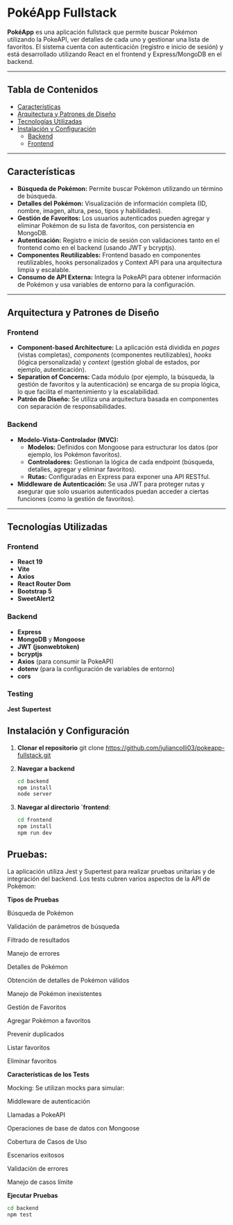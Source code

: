 # PokéApp Fullstack

**PokéApp** es una aplicación fullstack que permite buscar Pokémon utilizando la PokeAPI, ver detalles de cada uno y gestionar una lista de favoritos. El sistema cuenta con autenticación (registro e inicio de sesión) y está desarrollado utilizando React en el frontend y Express/MongoDB en el backend.

---

## Tabla de Contenidos

- [Características](#características)
- [Arquitectura y Patrones de Diseño](#arquitectura-y-patrones-de-diseño)
- [Tecnologías Utilizadas](#tecnologías-utilizadas)
- [Instalación y Configuración](#instalación-y-configuración)
  - [Backend](#backend)
  - [Frontend](#frontend)

---

## Características

- **Búsqueda de Pokémon:** Permite buscar Pokémon utilizando un término de búsqueda.
- **Detalles del Pokémon:** Visualización de información completa (ID, nombre, imagen, altura, peso, tipos y habilidades).
- **Gestión de Favoritos:** Los usuarios autenticados pueden agregar y eliminar Pokémon de su lista de favoritos, con persistencia en MongoDB.
- **Autenticación:** Registro e inicio de sesión con validaciones tanto en el frontend como en el backend (usando JWT y bcryptjs).
- **Componentes Reutilizables:** Frontend basado en componentes reutilizables, hooks personalizados y Context API para una arquitectura limpia y escalable.
- **Consumo de API Externa:** Integra la PokeAPI para obtener información de Pokémon y usa variables de entorno para la configuración.

---

## Arquitectura y Patrones de Diseño

### Frontend

- **Component-based Architecture:** La aplicación está dividida en _pages_ (vistas completas), _components_ (componentes reutilizables), _hooks_ (lógica personalizada) y _context_ (gestión global de estados, por ejemplo, autenticación).  
- **Separation of Concerns:** Cada módulo (por ejemplo, la búsqueda, la gestión de favoritos y la autenticación) se encarga de su propia lógica, lo que facilita el mantenimiento y la escalabilidad.
- **Patrón de Diseño:** Se utiliza una arquitectura basada en componentes con separación de responsabilidades.

### Backend

- **Modelo-Vista-Controlador (MVC):**  
  - **Modelos:** Definidos con Mongoose para estructurar los datos (por ejemplo, los Pokémon favoritos).
  - **Controladores:** Gestionan la lógica de cada endpoint (búsqueda, detalles, agregar y eliminar favoritos).
  - **Rutas:** Configuradas en Express para exponer una API RESTful.
- **Middleware de Autenticación:** Se usa JWT para proteger rutas y asegurar que solo usuarios autenticados puedan acceder a ciertas funciones (como la gestión de favoritos).

---

## Tecnologías Utilizadas

### Frontend

- **React 19**
- **Vite**
- **Axios**
- **React Router Dom**
- **Bootstrap 5**
- **SweetAlert2**

### Backend

- **Express**
- **MongoDB** y **Mongoose**
- **JWT (jsonwebtoken)**
- **bcryptjs**
- **Axios** (para consumir la PokeAPI)
- **dotenv** (para la configuración de variables de entorno)
- **cors**


### Testing

**Jest**
**Supertest**

## Instalación y Configuración


1. **Clonar el repositorio** 
   git clone  https://github.com/juliancolli03/pokeapp-fullstack.git

2. **Navegar a backend** 

   ```bash
   cd backend
   npm install
   node server

3. **Navegar al directorio `frontend**:

   ```bash
   cd frontend
   npm install
   npm run dev

## Pruebas:

La aplicación utiliza Jest y Supertest para realizar pruebas unitarias y de integración del backend. Los tests cubren varios aspectos de la API de Pokémon:

**Tipos de Pruebas**

Búsqueda de Pokémon

Validación de parámetros de búsqueda

Filtrado de resultados

Manejo de errores

Detalles de Pokémon

Obtención de detalles de Pokémon válidos

Manejo de Pokémon inexistentes

Gestión de Favoritos

Agregar Pokémon a favoritos

Prevenir duplicados

Listar favoritos

Eliminar favoritos

**Características de los Tests**

Mocking: Se utilizan mocks para simular:

Middleware de autenticación

Llamadas a PokeAPI

Operaciones de base de datos con Mongoose

Cobertura de Casos de Uso

Escenarios exitosos

Validación de errores

Manejo de casos límite

**Ejecutar Pruebas**
   ```bash
cd backend
npm test
      
